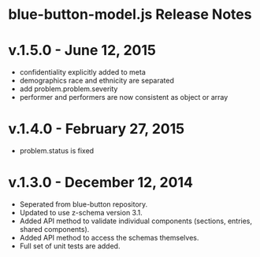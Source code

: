 # blue-button-model.js Release Notes

# v.1.5.0 - June 12, 2015
- confidentiality explicitly added to meta
- demographics race and ethnicity are separated
- add problem.problem.severity
- performer and performers are now consistent as object or array

# v.1.4.0 - February 27, 2015
- problem.status is fixed

# v.1.3.0 - December 12, 2014
- Seperated from blue-button repository.
- Updated to use z-schema version 3.1.
- Added API method to validate individual components (sections, entries, shared components).
- Added API method to access the schemas themselves.
- Full set of unit tests are added.
